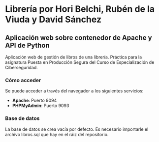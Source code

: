 # Librería por Hori Belchi, Rubén de la Viuda y David Sánchez
## Aplicación web sobre contenedor de Apache y API de Python

Aplicación web de gestión de libros de una librería. Práctica para la asignatura Puesta en Producción Segura del Curso de Especialización de Ciberseguridad.

### Cómo acceder
Se puede acceder a través del navegador a los siguientes servicios:
* **Apache**: Puerto 9094
* **PHPMyAdmin**: Puerto 9093

### Base de datos
La base de datos se crea vacía por defecto. Es necesario importarle el archivo libros.sql que hay en el ráiz del repositorio.
